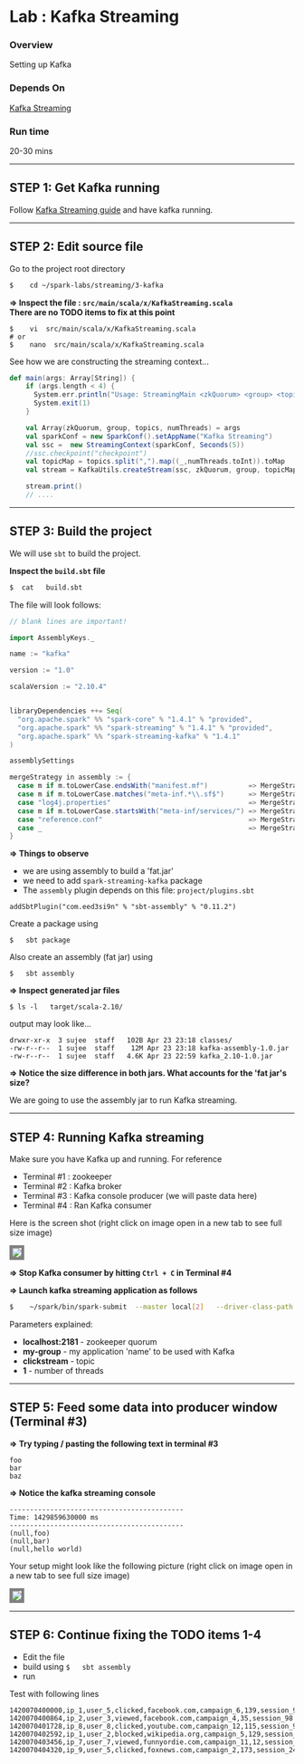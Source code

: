 Lab : Kafka Streaming
=================

### Overview
Setting up Kafka

### Depends On 
[Kafka Streaming](1-kafka-setup.md)

### Run time
20-30 mins


-----------------------------
STEP 1: Get Kafka running
-----------------------------
Follow [Kafka Streaming guide](1-kafka-setup.md) and have kafka running.

---------------------
STEP 2: Edit source file
---------------------
Go to the project root directory
```bash
$    cd ~/spark-labs/streaming/3-kafka
```

**=> Inspect the file : `src/main/scala/x/KafkaStreaming.scala`**  
**There are no TODO items to fix at this point**

```
$    vi  src/main/scala/x/KafkaStreaming.scala
# or 
$    nano  src/main/scala/x/KafkaStreaming.scala
```

See how we are constructing the streaming context...
```scala
def main(args: Array[String]) {
    if (args.length < 4) {
      System.err.println("Usage: StreamingMain <zkQuorum> <group> <topics> <numThreads>")
      System.exit(1)
    }

    val Array(zkQuorum, group, topics, numThreads) = args
    val sparkConf = new SparkConf().setAppName("Kafka Streaming")
    val ssc =  new StreamingContext(sparkConf, Seconds(5))
    //ssc.checkpoint("checkpoint")
    val topicMap = topics.split(",").map((_,numThreads.toInt)).toMap
    val stream = KafkaUtils.createStream(ssc, zkQuorum, group, topicMap)

    stream.print()
    // ....

```

--------------------------
STEP 3: Build the project
--------------------------
We will use `sbt` to build the project.  

**Inspect the `build.sbt` file**
```bash
$  cat   build.sbt
```

The file will look follows:
```scala
// blank lines are important!

import AssemblyKeys._

name := "kafka"

version := "1.0"

scalaVersion := "2.10.4"


libraryDependencies ++= Seq(
  "org.apache.spark" %% "spark-core" % "1.4.1" % "provided",
  "org.apache.spark" %% "spark-streaming" % "1.4.1" % "provided",
  "org.apache.spark" %% "spark-streaming-kafka" % "1.4.1"
)

assemblySettings

mergeStrategy in assembly := {
  case m if m.toLowerCase.endsWith("manifest.mf")          => MergeStrategy.discard
  case m if m.toLowerCase.matches("meta-inf.*\\.sf$")      => MergeStrategy.discard
  case "log4j.properties"                                  => MergeStrategy.discard
  case m if m.toLowerCase.startsWith("meta-inf/services/") => MergeStrategy.filterDistinctLines
  case "reference.conf"                                    => MergeStrategy.concat
  case _                                                   => MergeStrategy.first
}

```

**=> Things to observe**  
* we are using assembly to build a 'fat.jar'
* we need to add `spark-streaming-kafka` package
* The `assembly` plugin depends on this file:  `project/plugins.sbt`
 
```
addSbtPlugin("com.eed3si9n" % "sbt-assembly" % "0.11.2")

```

Create a package using
```
$   sbt package
```

Also create an assembly (fat jar) using
```
$   sbt assembly
```

**=> Inspect generated jar files**
```
$ ls -l   target/scala-2.10/
```

output may look like...
```
drwxr-xr-x  3 sujee  staff   102B Apr 23 23:18 classes/
-rw-r--r--  1 sujee  staff    12M Apr 23 23:18 kafka-assembly-1.0.jar
-rw-r--r--  1 sujee  staff   4.6K Apr 23 22:59 kafka_2.10-1.0.jar
```

**=> Notice the size difference in both jars.  What accounts for the 'fat jar's size?**   

We are going to use the assembly jar to run Kafka streaming.


--------------------------
STEP 4: Running Kafka streaming
--------------------------
Make sure you have Kafka up and running.  For reference
* Terminal #1  : zookeeper
* Terminal #2  : Kafka broker
* Terminal #3  : Kafka console producer (we will paste data here)
* Terminal #4  : Ran Kafka consumer

Here is the screen shot (right click on image open in a new tab to see full size image)

<img src="../images/streaming-3a-small.png" style="border: 5px solid grey; max-width:100%;"/>


**=> Stop Kafka consumer by hitting `Ctrl + C` in Terminal #4**  

**=> Launch kafka streaming application as follows**  
```bash
$    ~/spark/bin/spark-submit  --master local[2]   --driver-class-path logging/  --class x.KafkaStreaming  target/scala-2.10/kafka-assembly-1.0.jar   localhost:2181   my-group   clickstream    1    
```

Parameters explained:
* **localhost:2181**    - zookeeper quorum
* **my-group**  - my application 'name' to be used with Kafka
* **clickstream** - topic
* **1**  - number of threads

--------------------------
STEP 5: Feed some data into producer window (Terminal #3)
--------------------------
**=> Try typing / pasting the following text in terminal #3**  
```
foo
bar
baz
```

**=> Notice the kafka streaming console**  
```
-------------------------------------------
Time: 1429859630000 ms
-------------------------------------------
(null,foo)
(null,bar)
(null,hello world)
```

Your setup might look like the following picture
(right click on image open in a new tab to see full size image)

<img src="../images/streaming-3b-small.png" style="border: 5px solid grey; max-width:100%;"/>

--------------------------
STEP 6: Continue fixing the TODO items 1-4
--------------------------

* Edit the file
* build using `$   sbt assembly`
* run

Test with following lines
```
1420070400000,ip_1,user_5,clicked,facebook.com,campaign_6,139,session_98
1420070400864,ip_2,user_3,viewed,facebook.com,campaign_4,35,session_98
1420070401728,ip_8,user_8,clicked,youtube.com,campaign_12,115,session_92
1420070402592,ip_1,user_2,blocked,wikipedia.org,campaign_5,129,session_91
1420070403456,ip_7,user_7,viewed,funnyordie.com,campaign_11,12,session_13
1420070404320,ip_9,user_5,clicked,foxnews.com,campaign_2,173,session_24
```